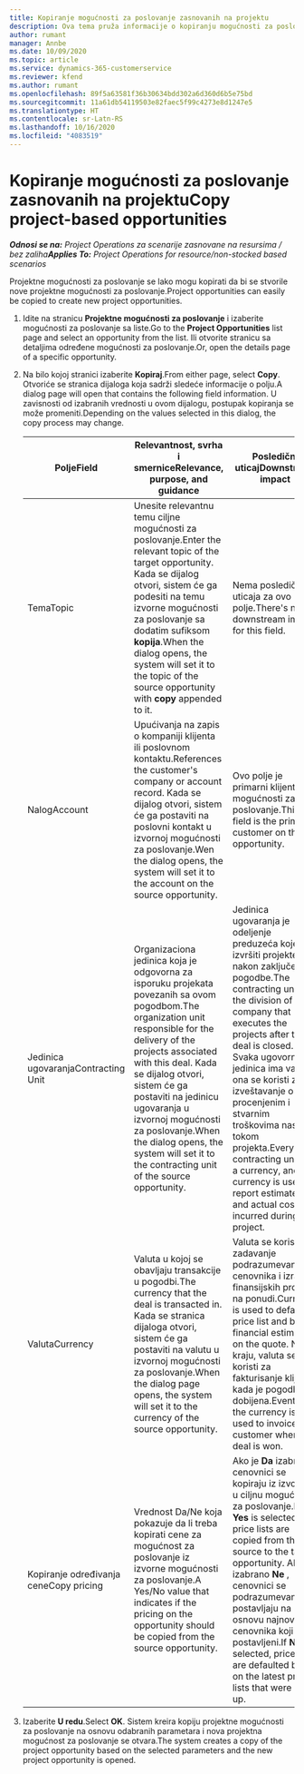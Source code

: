 ```yaml
---
title: Kopiranje mogućnosti za poslovanje zasnovanih na projektu
description: Ova tema pruža informacije o kopiranju mogućnosti za poslovanje zasnovanih na projektu u usluzi Project Operations.
author: rumant
manager: Annbe
ms.date: 10/09/2020
ms.topic: article
ms.service: dynamics-365-customerservice
ms.reviewer: kfend
ms.author: rumant
ms.openlocfilehash: 89f5a63581f36b30634bdd302a6d360d6b5e75bd
ms.sourcegitcommit: 11a61db54119503e82faec5f99c4273e8d1247e5
ms.translationtype: HT
ms.contentlocale: sr-Latn-RS
ms.lasthandoff: 10/16/2020
ms.locfileid: "4083519"
---
```

# <a name="copy-project-based-opportunities"></a><span data-ttu-id="b49a4-103">Kopiranje mogućnosti za poslovanje zasnovanih na projektu</span><span class="sxs-lookup"><span data-stu-id="b49a4-103">Copy project-based opportunities</span></span>

<span data-ttu-id="b49a4-104">_**Odnosi se na:** Project Operations za scenarije zasnovane na resursima / bez zaliha_</span><span class="sxs-lookup"><span data-stu-id="b49a4-104">_**Applies To:** Project Operations for resource/non-stocked based scenarios_</span></span>


<span data-ttu-id="b49a4-105">Projektne mogućnosti za poslovanje se lako mogu kopirati da bi se stvorile nove projektne mogućnosti za poslovanje.</span><span class="sxs-lookup"><span data-stu-id="b49a4-105">Project opportunities can easily be copied to create new project opportunities.</span></span> 

1. <span data-ttu-id="b49a4-106">Idite na stranicu **Projektne mogućnosti za poslovanje** i izaberite mogućnosti za poslovanje sa liste.</span><span class="sxs-lookup"><span data-stu-id="b49a4-106">Go to the **Project Opportunities** list page and select an opportunity from the list.</span></span> <span data-ttu-id="b49a4-107">Ili otvorite stranicu sa detaljima određene mogućnosti za poslovanje.</span><span class="sxs-lookup"><span data-stu-id="b49a4-107">Or, open the details page of a specific opportunity.</span></span> 
2. <span data-ttu-id="b49a4-108">Na bilo kojoj stranici izaberite **Kopiraj**.</span><span class="sxs-lookup"><span data-stu-id="b49a4-108">From either page, select **Copy**.</span></span> <span data-ttu-id="b49a4-109">Otvoriće se stranica dijaloga koja sadrži sledeće informacije o polju.</span><span class="sxs-lookup"><span data-stu-id="b49a4-109">A dialog page will open that contains the following field information.</span></span> <span data-ttu-id="b49a4-110">U zavisnosti od izabranih vrednosti u ovom dijalogu, postupak kopiranja se može promeniti.</span><span class="sxs-lookup"><span data-stu-id="b49a4-110">Depending on the values selected in this dialog, the copy process may change.</span></span>

    | <span data-ttu-id="b49a4-111">**Polje**</span><span class="sxs-lookup"><span data-stu-id="b49a4-111">**Field**</span></span> | <span data-ttu-id="b49a4-112">**Relevantnost, svrha i smernice**</span><span class="sxs-lookup"><span data-stu-id="b49a4-112">**Relevance, purpose, and guidance**</span></span> | <span data-ttu-id="b49a4-113">**Posledični uticaj**</span><span class="sxs-lookup"><span data-stu-id="b49a4-113">**Downstream impact**</span></span> |
    | --- | --- | --- |
    | <span data-ttu-id="b49a4-114">Tema</span><span class="sxs-lookup"><span data-stu-id="b49a4-114">Topic</span></span> | <span data-ttu-id="b49a4-115">Unesite relevantnu temu ciljne mogućnosti za poslovanje.</span><span class="sxs-lookup"><span data-stu-id="b49a4-115">Enter the relevant topic of the target opportunity.</span></span> <span data-ttu-id="b49a4-116">Kada se dijalog otvori, sistem će ga podesiti na temu izvorne mogućnosti za poslovanje sa dodatim sufiksom **kopija**.</span><span class="sxs-lookup"><span data-stu-id="b49a4-116">When the dialog opens, the system will set it to the topic of the source opportunity with **copy** appended to it.</span></span> | <span data-ttu-id="b49a4-117">Nema posledičnog uticaja za ovo polje.</span><span class="sxs-lookup"><span data-stu-id="b49a4-117">There's no downstream impact for this field.</span></span> |
    | <span data-ttu-id="b49a4-118">Nalog</span><span class="sxs-lookup"><span data-stu-id="b49a4-118">Account</span></span> | <span data-ttu-id="b49a4-119">Upućivanja na zapis o kompaniji klijenta ili poslovnom kontaktu.</span><span class="sxs-lookup"><span data-stu-id="b49a4-119">References the customer's company or account record.</span></span> <span data-ttu-id="b49a4-120">Kada se dijalog otvori, sistem će ga postaviti na poslovni kontakt u izvornoj mogućnosti za poslovanje.</span><span class="sxs-lookup"><span data-stu-id="b49a4-120">Wen the dialog opens, the system will set it to the account on the source opportunity.</span></span> | <span data-ttu-id="b49a4-121">Ovo polje je primarni klijent u mogućnosti za poslovanje.</span><span class="sxs-lookup"><span data-stu-id="b49a4-121">This field is the primary customer on the opportunity.</span></span> |
    | <span data-ttu-id="b49a4-122">Jedinica ugovaranja</span><span class="sxs-lookup"><span data-stu-id="b49a4-122">Contracting Unit</span></span> | <span data-ttu-id="b49a4-123">Organizaciona jedinica koja je odgovorna za isporuku projekata povezanih sa ovom pogodbom.</span><span class="sxs-lookup"><span data-stu-id="b49a4-123">The organization unit responsible for the delivery of the projects associated with this deal.</span></span> <span data-ttu-id="b49a4-124">Kada se dijalog otvori, sistem će ga postaviti na jedinicu ugovaranja u izvornoj mogućnosti za poslovanje.</span><span class="sxs-lookup"><span data-stu-id="b49a4-124">When the dialog opens, the system will set it to the contracting unit of the source opportunity.</span></span> | <span data-ttu-id="b49a4-125">Jedinica ugovaranja je odeljenje preduzeća koje će izvršiti projekte nakon zaključenja pogodbe.</span><span class="sxs-lookup"><span data-stu-id="b49a4-125">The contracting unit is the division of the company that executes the projects after the deal is closed.</span></span> <span data-ttu-id="b49a4-126">Svaka ugovorna jedinica ima valutu i ona se koristi za izveštavanje o procenjenim i stvarnim troškovima nastalim tokom projekta.</span><span class="sxs-lookup"><span data-stu-id="b49a4-126">Every contracting unit has a currency, and this currency is used to report estimated and actual costs incurred during the project.</span></span> |
    | <span data-ttu-id="b49a4-127">Valuta</span><span class="sxs-lookup"><span data-stu-id="b49a4-127">Currency</span></span> | <span data-ttu-id="b49a4-128">Valuta u kojoj se obavljaju transakcije u pogodbi.</span><span class="sxs-lookup"><span data-stu-id="b49a4-128">The currency that the deal is transacted in.</span></span> <span data-ttu-id="b49a4-129">Kada se stranica dijaloga otvori, sistem će ga postaviti na valutu u izvornoj mogućnosti za poslovanje.</span><span class="sxs-lookup"><span data-stu-id="b49a4-129">When the dialog page opens, the system will set it to the currency of the source opportunity.</span></span> | <span data-ttu-id="b49a4-130">Valuta se koristi za zadavanje podrazumevanog cenovnika i izradu finansijskih procena na ponudi.</span><span class="sxs-lookup"><span data-stu-id="b49a4-130">Currency is used to default a price list and build financial estimates on the quote.</span></span> <span data-ttu-id="b49a4-131">Na kraju, valuta se koristi za fakturisanje klijenta kada je pogodba dobijena.</span><span class="sxs-lookup"><span data-stu-id="b49a4-131">Eventually, the currency is used to invoice the customer when the deal is won.</span></span> |
    | <span data-ttu-id="b49a4-132">Kopiranje određivanja cene</span><span class="sxs-lookup"><span data-stu-id="b49a4-132">Copy pricing</span></span> | <span data-ttu-id="b49a4-133">Vrednost Da/Ne koja pokazuje da li treba kopirati cene za mogućnost za poslovanje iz izvorne mogućnosti za poslovanje.</span><span class="sxs-lookup"><span data-stu-id="b49a4-133">A Yes/No value that indicates if the pricing on the opportunity should be copied from the source opportunity.</span></span> | <span data-ttu-id="b49a4-134">Ako je **Da** izabrano, cenovnici se kopiraju iz izvorne u ciljnu mogućnost za poslovanje.</span><span class="sxs-lookup"><span data-stu-id="b49a4-134">If **Yes** is selected, price lists are copied from the source to the target opportunity.</span></span> <span data-ttu-id="b49a4-135">Ako je izabrano **Ne** , cenovnici se podrazumevano postavljaju na osnovu najnovijih cenovnika koji su postavljeni.</span><span class="sxs-lookup"><span data-stu-id="b49a4-135">If **No** is selected, price lists are defaulted based on the latest price lists that were set up.</span></span> |

3. <span data-ttu-id="b49a4-136">Izaberite **U redu**.</span><span class="sxs-lookup"><span data-stu-id="b49a4-136">Select **OK**.</span></span> <span data-ttu-id="b49a4-137">Sistem kreira kopiju projektne mogućnosti za poslovanje na osnovu odabranih parametara i nova projektna mogućnost za poslovanje se otvara.</span><span class="sxs-lookup"><span data-stu-id="b49a4-137">The system creates a copy of the project opportunity based on the selected parameters and the new project opportunity is opened.</span></span>
